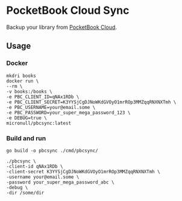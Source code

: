 # PocketBook Cloud Sync

Backup your library from [PocketBook Cloud](https://cloud.pocketbook.digital).

## Usage

### Docker

```shell
mkdri books
docker run \
--rm \
-v books:/books \
-e PBC_CLIENT_ID=qNAx1RDb \
-e PBC_CLIENT_SECRET=K3YYSjCgDJNoWKdGVOyO1mrROp3MMZqqRNXNXTmh \
-e PBC_USERNAME=your@email.some \
-e PBC_PASSWORD=your_super_mega_password_123 \
-e DEBUG=true \
micronull/pbcsync:latest
```

### Build and run

```shell
go build -o pbcsync ./cmd/pbcsync/

./pbcsync \
-client-id qNAx1RDb \
-client-secret K3YYSjCgDJNoWKdGVOyO1mrROp3MMZqqRNXNXTmh \
-username your@email.some \
-password your_super_mega_password_abc \
-debug \
-dir /some/dir
```